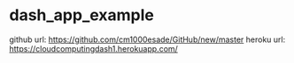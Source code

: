 # dash_app_example

github url: https://github.com/cm1000esade/GitHub/new/master
heroku url: https://cloudcomputingdash1.herokuapp.com/
